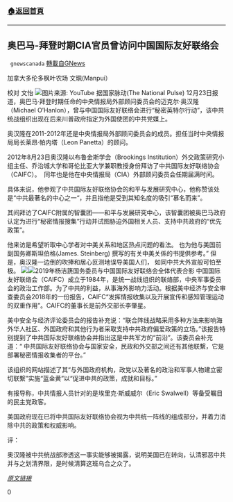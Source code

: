 ###  [:house:返回首頁](https://github.com/ourhimalayas/txt)
---

## 奥巴马-拜登时期CIA官员曾访问中国国际友好联络会
` gnewscanada` [轉載自GNews](https://gnews.org/zh-hans/681871/)

加拿大多伦多枫叶农场 文𤦍(Manpui）

校对 文怡
![]()![](https://gnews-media-offload.s3.amazonaws.com/wp-content/uploads/2020/12/24102210/maxresdefault-1-2.jpg)图片来源: YouTube
据国家脉动(The National Pulse) 12月23日报道，奥巴马·拜登时期任命的中央情报局外部顾问委员会的迈克尔·奥汉隆（Michael O’Hanlon），曾与中国国际友好联络会进行“秘密英特尔行动”，该中共统战组织出现在后来川普政府指定为外国使团的中共党媒上。

奥汉隆在2011-2012年还是中央情报局外部顾问委员会的成员。担任当时中央情报局局长莱昂·帕内塔（Leon Panetta）的顾问。

2012年8月23日奥汉隆以布鲁金斯学会（Brookings Institution）外交政策研究小组主任、乔治城大学和哥伦比亚大学兼职教授身份拜访了中共国际友好联络协会（CAIFC）。  同年也是他在中央情报局（CIA）外部顾问委员会任期届满时间。

具体来说，他参观了中共国际友好联络协会的和平与发展研究中心，他称赞该处是“中共最著名的中心之一“，并且指他是受到其知名度的吸引“慕名而来”。

其间拜访了CAIFC附属的智囊团——和平与发展研究中心，该智囊团被奥巴马政府认定为进行“秘密情报搜集”行动并试图胁迫外国相关人员、支持中共政府的“优先政策”。

他来访是希望听取中心学者对中美关系和地区热点问题的看法。 也为他与美国前副国务卿斯坦伯格(James. Steinberg) 撰写的有关中美关係的书提供参考。” 但是，奥汉隆一边倒的吹捧和居心叵测地误导美国人们， 如同中共大外宣般可怕至极。
![]()![](https://gnews-media-offload.s3.amazonaws.com/wp-content/uploads/2020/12/24102343/%E4%B8%8B%E8%BD%BD-3.jpg)![]()![](https://gnews-media-offload.s3.amazonaws.com/wp-content/uploads/2020/12/24102356/%E6%9D%A8%E6%B4%81%E7%AF%AA%E5%9B%BD%E5%8A%A1%E5%A7%94%E5%91%98%E4%B8%8E%E5%85%A8%E4%BD%93%E4%BB%A3%E8%A1%A8%E5%90%88%E5%BD%B1.jpg)2019年杨洁篪国务委员与中国国际友好联络会全体代表合影
中国国际友好联络会（CAIFC）成立于1984年，是统一战线组织的联络部，中央军事委员会的政治工作部。为了中共的利益，从事海外影响力活动。根据美中经济与安全审查委员会2018年的一份报告，CAIFC“发挥情报收集以及开展宣传和感知管理运动的双重作用”。CAIFC的董事长是前外交部长李肇星。

美中安全与经济评论委员会的报告补充说：“联合阵线战略采用多种方法来影响海外华人社区、外国政府和其他行为者采取支持中共政府偏爱政策的立场。”该报告特别提到了中共国际友好联络协会并指出这是中共军方的“前沿”。该委员会补充道：“ 中共国际友好联络协会与国家安全，民政和外交部之间还有其他联繫，它是部署秘密情报收集者的平台。”

该组织的网站描述了其“与外国政府机构，政党以及著名的政治和军事人物建立密切联繫”实施“蓝金黄”以“促进中共的政策，成就和目标。”

有报导称，中共情报人员针对的是埃里克·斯威威尔（Eric Swalwell）等备受瞩目的民主党政客。

美国政府现在已将中共国际友好联络协会视为中共统一阵线的组成部分，并着力消除中共的政策和权威影响。

评：

奥汉隆被中共统战部渗透这一事实能够被揭露，说明美国已在转向，认清邪恶中共并与之划清界限，是时候清算这班乌合之众了。

*[原文链接](https://thenationalpulse.com/exclusive/biden-cia-board-lectured-chinese-spies/)*

0
